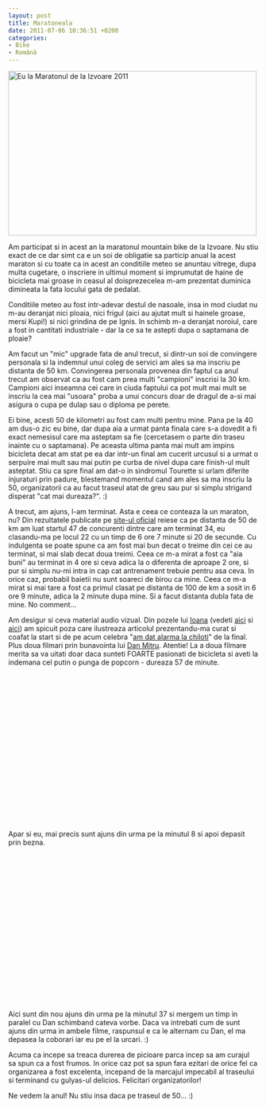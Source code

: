 ```yaml
---
layout: post
title: Maratoneala
date: 2011-07-06 10:36:51 +0200
categories:
- Bike
- Română
---
```

<p><img src="http://www.rusiczki.net/wp-content/uploads/2011/07/maraton-izvoare-2011-500x331.jpg" alt="Eu la Maratonul de la Izvoare 2011" title="Eu la Maratonul de la Izvoare 2011" width="500" height="331"/></p>
<p>Am participat si in acest an la maratonul mountain bike de la Izvoare. Nu stiu exact de ce dar simt ca e un soi de obligatie sa particip anual la acest maraton si cu toate ca in acest an conditiile meteo se anuntau vitrege, dupa multa cugetare, o inscriere in ultimul moment si imprumutat de haine de bicicleta mai groase in ceasul al doisprezecelea m-am prezentat duminica dimineata la fata locului gata de pedalat.</p>
<p>Conditiile meteo au fost intr-adevar destul de nasoale, insa in mod ciudat nu m-au deranjat nici ploaia, nici frigul (aici au ajutat mult si hainele groase, mersi Kupi!) si nici grindina de pe Ignis. In schimb m-a deranjat noroiul, care a fost in cantitati industriale - dar la ce sa te astepti dupa o saptamana de ploaie?</p>
<p>Am facut un "mic" upgrade fata de anul trecut, si dintr-un soi de convingere personala si la indemnul unui coleg de servici am ales sa ma inscriu pe distanta de 50 km. Convingerea personala provenea din faptul ca anul trecut am observat ca au fost cam prea multi "campioni" inscrisi la 30 km. Campioni aici inseamna cei care in ciuda faptului ca pot mult mai mult se inscriu la cea mai "usoara" proba a unui concurs doar de dragul de a-si mai asigura o cupa pe dulap sau o diploma pe perete.</p>
<p>Ei bine, acesti 50 de kilometri au fost cam multi pentru mine. Pana pe la 40 am dus-o zic eu bine, dar dupa aia a urmat panta finala care s-a dovedit a fi exact nemesisul care ma asteptam sa fie (cercetasem o parte din traseu inainte cu o saptamana). Pe aceasta ultima panta mai mult am impins bicicleta decat am stat pe ea dar intr-un final am cucerit urcusul si a urmat o serpuire mai mult sau mai putin pe curba de nivel dupa care finish-ul mult asteptat. Stiu ca spre final am dat-o in sindromul Tourette si urlam diferite injuraturi prin padure, blestemand momentul cand am ales sa ma inscriu la 50, organizatorii ca au facut traseul atat de greu sau pur si simplu strigand disperat "cat mai dureaza?". :)</p>
<p>A trecut, am ajuns, l-am terminat. Asta e ceea ce conteaza la un maraton, nu? Din rezultatele publicate pe <a href="http://www.mtbmaratonbaiamare.ro">site-ul oficial</a> reiese ca pe distanta de 50 de km am luat startul 47 de concurenti dintre care am terminat 34, eu clasandu-ma pe locul 22 cu un timp de 6 ore 7 minute si 20 de secunde. Cu indulgenta se poate spune ca am fost mai bun decat o treime din cei ce au terminat, si mai slab decat doua treimi. Ceea ce m-a mirat a fost ca "aia buni" au terminat in 4 ore si ceva adica la o diferenta de aproape 2 ore, si pur si simplu nu-mi intra in cap cat antrenament trebuie pentru asa ceva. In orice caz, probabil baietii nu sunt soareci de birou ca mine. Ceea ce m-a mirat si mai tare a fost ca primul clasat pe distanta de 100 de km a sosit in 6 ore 9 minute, adica la 2 minute dupa mine. Si a facut distanta dubla fata de mine. No comment...</p>
<p>Am desigur si ceva material audio vizual. Din pozele lui <a href="http://www.facebook.com/profile.php?id=522031697">Ioana</a> (vedeti <a href="http://www.flickr.com/photos/ioana/sets/72157627107285516/">aici</a> si <a href="http://www.flickr.com/photos/ioana/sets/72157627000183787/">aici</a>) am spicuit poza care ilustreaza articolul prezentandu-ma curat si coafat la start si de pe acum celebra "<a href="http://www.rusiczki.net/wp-content/uploads/2011/07/alarma-la-chiloti.jpg" class="fancybox">am dat alarma la chiloti</a>" de la final. Plus doua filmari prin bunavointa lui <a href="http://www.facebook.com/dan.mitru">Dan Mitru</a>. Atentie! La a doua filmare merita sa va uitati doar daca sunteti FOARTE pasionati de bicicleta si aveti la indemana cel putin o punga de popcorn - dureaza 57 de minute.</p>
<p><object width="500" height="314"><param name="movie" value="http://www.youtube.com/v/4GmfXcjcw8M?version=3&amp;hl=en_US"></param><param name="allowFullScreen" value="true"></param><param name="allowscriptaccess" value="always"></param><embed src="http://www.youtube.com/v/4GmfXcjcw8M?version=3&amp;hl=en_US" type="application/x-shockwave-flash" width="500" height="314" allowscriptaccess="always" allowfullscreen="true"></embed></object><br />
Apar si eu, mai precis sunt ajuns din urma pe la minutul 8 si apoi depasit prin bezna.</p>
<p><object width="500" height="314"><param name="movie" value="http://www.youtube.com/v/6KNLvJ_n19Y?version=3&amp;hl=en_US"></param><param name="allowFullScreen" value="true"></param><param name="allowscriptaccess" value="always"></param><embed src="http://www.youtube.com/v/6KNLvJ_n19Y?version=3&amp;hl=en_US" type="application/x-shockwave-flash" width="500" height="314" allowscriptaccess="always" allowfullscreen="true"></embed></object><br />
Aici sunt din nou ajuns din urma pe la minutul 37 si mergem un timp in paralel cu Dan schimband cateva vorbe. Daca va intrebati cum de sunt ajuns din urma in ambele filme, raspunsul e ca le alternam cu Dan, el ma depasea la coborari iar eu pe el la urcari. :)</p>
<p>Acuma ca incepe sa treaca durerea de picioare parca incep sa am curajul sa spun ca a fost frumos. In orice caz pot sa spun fara ezitari de orice fel ca organizarea a fost excelenta, incepand de la marcajul impecabil al traseului si terminand cu gulyas-ul delicios. Felicitari organizatorilor!</p>
<p>Ne vedem la anul! Nu stiu insa daca pe traseul de 50... :)</p>
